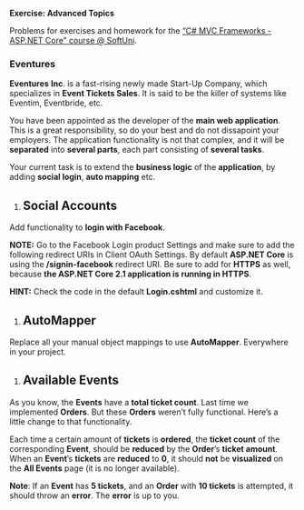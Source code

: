 ﻿
**Exercise: Advanced Topics**

Problems for exercises and homework for the [“C# MVC Frameworks - ASP.NET Core” course @ SoftUni](https://softuni.bg/trainings/2197/csharp-mvc-frameworks-asp-net-core-november-2018).
### **Eventures**
**Eventures** **Inc**. is a fast-rising newly made Start-Up Company, which specializes in **Event Tickets Sales**. It is said to be the killer of systems like Eventim, Eventbride, etc.

You have been appointed as the developer of the **main web application**. This is a great responsibility, so do your best and do not dissapoint your employers. The application functionality is not that complex, and it will be **separated** into **several parts**, each part consisting of **several tasks**. 

Your current task is to extend the **business logic** of the **application**, by adding **social login**, **auto mapping** etc.
1. ## **Social Accounts**
Add functionality to **login with Facebook**.




**NOTE:** Go to the Facebook Login product Settings and make sure to add the following redirect URIs in Client OAuth Settings. By default **ASP.NET Core** is using the **/signin-facebook** redirect URI. Be sure to add for **HTTPS** as well, because **the ASP.NET Core 2.1 application is running in HTTPS**.

**HINT:** Check the code in the default **Login.cshtml** and customize it.
1. ## **AutoMapper**
Replace all your manual object mappings to use **AutoMapper**. Everywhere in your project.
1. ## **Available Events**
As you know, the **Events** have a **total ticket count**. Last time we implemented **Orders**. But these **Orders** weren’t fully functional. Here’s a little change to that functionality.

Each time a certain amount of **tickets** is **ordered**, the **ticket count** of the corresponding **Event**, should be **reduced** by the **Order**’s **ticket amount**. When an **Event**’s **tickets** are **reduced** to **0**, it should **not** be **visualized** on the **All Events** page (it is no longer available).

**Note**: If an **Event** has **5 tickets**, and an **Order** with **10 tickets** is attempted, it should throw an **error**. The **error** is up to you.

